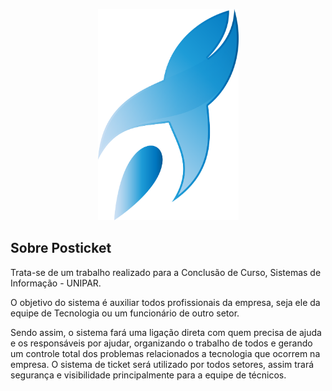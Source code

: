 <p align="center"><a><img src="/public/img/icon.png" width="225"></a></p>


## Sobre Posticket

Trata-se de um trabalho realizado para a Conclusão de Curso, Sistemas de Informação - UNIPAR.
  
O objetivo do sistema é auxiliar todos profissionais da empresa, seja ele da equipe de Tecnologia ou um funcionário de outro setor.
    
Sendo assim, o sistema fará uma ligação direta com quem precisa de ajuda e os responsáveis por ajudar, organizando o trabalho de todos e gerando um controle total dos problemas relacionados a tecnologia que ocorrem na empresa. O sistema de ticket será utilizado por todos setores, assim trará segurança e visibilidade principalmente para a equipe de técnicos.
